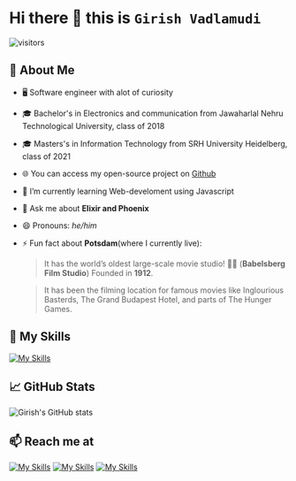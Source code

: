# Hi there 👋 this is **`Girish Vadlamudi`**

![visitors](https://vbr.nathanchung.dev/badge?page_id=VadlamudiGirish.VadlamudiGirish&color=00cf00)

## :book: About Me
- 🖥 Software engineer with alot of curiosity
- 🎓 Bachelor's in Electronics and communication from Jawaharlal Nehru Technological University, class of 2018
- 🎓 Masters's in Information Technology from SRH University Heidelberg, class of 2021
- 🌐 You can access my open-source project on [Github](https://github.com/VRagments/fader360-backend)
- 🌱 I’m currently learning Web-develoment using Javascript
- 💬 Ask me about **Elixir and Phoenix**
- 😄 Pronouns: *he/him*
- ⚡ Fun fact about **Potsdam**(where I currently live):
    > It has the world’s oldest large-scale movie studio! 🏰🎥 (**Babelsberg Film Studio**) Founded in **1912**.
    
    > It has been the filming location for famous movies like Inglourious Basterds, The Grand Budapest Hotel, and parts of The Hunger Games.

## :dart: My Skills


[![My Skills](https://skillicons.dev/icons?i=c,cpp,elixir,graphql,docker,postgres,py,vscode)](https://skillicons.dev)

## 📈 GitHub Stats

![Girish's GitHub stats](https://github-readme-stats.vercel.app/api?username=VadlamudiGirish&show_icons=true&theme=radical)

## 📫 Reach me at


[![My Skills](https://skillicons.dev/icons?i=linkedin)](https://www.linkedin.com/in/girish-vadlamudi-79758b110/)
[![My Skills](https://skillicons.dev/icons?i=gmail)](giri.vadlamudi@gmail.com)
[![My Skills](https://skillicons.dev/icons?i=instagram)](https://www.instagram.com/realgirishvadlamudi?igsh=MWM3bjg2cWh1cXdwMg%3D%3D&utm_source=qr)
